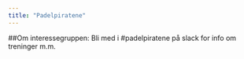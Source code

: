 ```yaml
---
title: "Padelpiratene"
---
```


##Om interessegruppen:
Bli med i #padelpiratene på slack for info om treninger m.m.